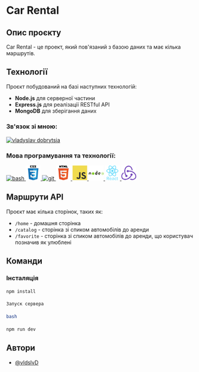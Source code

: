 # Car Rental

## Опис проєкту

Car Rental - це проект, який пов'язаний з базою даних та має кілька маршрутів.

## Технології

Проєкт побудований на базі наступних технологій:

- **Node.js** для серверної частини
- **Express.js** для реалізації RESTful API
- **MongoDB** для зберігання даних

<h3 align="left">Зв'язок зі мною:</h3>
<p align="left">
<a href="https://linkedin.com/in/vladyslav dobrytsia" target="blank"><img align="center" src="https://raw.githubusercontent.com/rahuldkjain/github-profile-readme-generator/master/src/images/icons/Social/linked-in-alt.svg" alt="vladyslav dobrytsia" height="30" width="40" /></a>
</p>

<h3 align="left">Мова програмування та технології:</h3>
<p align="left"> <a href="https://www.gnu.org/software/bash/" target="_blank" rel="noreferrer"> <img src="https://www.vectorlogo.zone/logos/gnu_bash/gnu_bash-icon.svg" alt="bash" width="40" height="40"/> </a> <a href="https://www.w3schools.com/css/" target="_blank" rel="noreferrer"> <img src="https://raw.githubusercontent.com/devicons/devicon/master/icons/css3/css3-original-wordmark.svg" alt="css3" width="40" height="40"/> </a> <a href="https://git-scm.com/" target="_blank" rel="noreferrer"> <img src="https://www.vectorlogo.zone/logos/git-scm/git-scm-icon.svg" alt="git" width="40" height="40"/> </a> <a href="https://www.w3.org/html/" target="_blank" rel="noreferrer"> <img src="https://raw.githubusercontent.com/devicons/devicon/master/icons/html5/html5-original-wordmark.svg" alt="html5" width="40" height="40"/> </a> <a href="https://developer.mozilla.org/en-US/docs/Web/JavaScript" target="_blank" rel="noreferrer"> <img src="https://raw.githubusercontent.com/devicons/devicon/master/icons/javascript/javascript-original.svg" alt="javascript" width="40" height="40"/> </a> <a href="https://nodejs.org" target="_blank" rel="noreferrer"> <img src="https://raw.githubusercontent.com/devicons/devicon/master/icons/nodejs/nodejs-original-wordmark.svg" alt="nodejs" width="40" height="40"/> </a> <a href="https://reactjs.org/" target="_blank" rel="noreferrer"> <img src="https://raw.githubusercontent.com/devicons/devicon/master/icons/react/react-original-wordmark.svg" alt="react" width="40" height="40"/> </a> <a href="https://redux.js.org" target="_blank" rel="noreferrer"> <img src="https://raw.githubusercontent.com/devicons/devicon/master/icons/redux/redux-original.svg" alt="redux" width="40" height="40"/> </a> </p>

## Маршрути API

Проєкт має кілька сторінок, таких як:

- `/home` - домашня сторінка
- `/catalog` - сторінка зі спиком автомобілів до аренди
- `/favorite` - сторінка зі спиком автомобілів до аренди, що користувач позначив як улюблені

## Команди

### Інсталяція

```bash
npm install

Запуск сервера

bash

npm run dev


```

## Автори

- [@vldslvD ](https://github.com/vldslvD)

